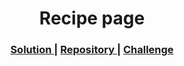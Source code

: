 <h1 align="center">Recipe page</h1>

<div align="center">
  <h3>
    <a href="https://recipe-page-876b1.web.app/">
      Solution
    </a>
    <span> | </span>
    <a href="https://github.com/AndrewwwDev/Responsive-web-Developer/tree/main/Recipe%20page">
      Repository
    </a>
    <span> | </span>
    <a href="https://devchallenges.io/challenges/OEKdUZ6xs0h99C38XVht">
      Challenge
    </a>
  </h3>
</div>
